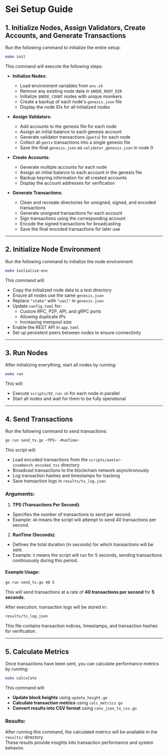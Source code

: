 # Sei Setup Guide

## 1. Initialize Nodes, Assign Validators, Create Accounts, and Generate Transactions

Run the following command to initialize the entire setup:

```bash
make init
```

This command will execute the following steps:
- **Initialize Nodes**:
    - Load environment variables from `env.sh`
    - Remove any existing node data in `$NODE_ROOT_DIR`
    - Initialize `$NODE_COUNT` nodes with unique monikers
    - Create a backup of each node's `genesis.json` file
    - Display the node IDs for all initialized nodes

- **Assign Validators**:
    - Add accounts to the genesis file for each node
    - Assign an initial balance to each genesis account
    - Generate validator transactions (`gentx`) for each node
    - Collect all `gentx` transactions into a single genesis file
    - Save the final `genesis.json` as `validator_genesis.json` in node 0

- **Create Accounts**:
    - Generate multiple accounts for each node
    - Assign an initial balance to each account in the genesis file
    - Backup keyring information for all created accounts
    - Display the account addresses for verification

- **Generate Transactions**:
    - Clean and recreate directories for unsigned, signed, and encoded transactions
    - Generate unsigned transactions for each account
    - Sign transactions using the corresponding account
    - Encode the signed transactions for broadcasting
    - Save the final encoded transactions for later use

---

## 2. Initialize Node Environment

Run the following command to initialize the node environment:

```bash
make initialize-env
```

This command will:
- Copy the initialized node data to a test directory
- Ensure all nodes use the same `genesis.json`
- Replace `"stake"` with `"uaxl"` in `genesis.json`
- Update `config.toml` for:
    - Custom RPC, P2P, API, and gRPC ports
    - Allowing duplicate IPs
    - Increasing mempool size
- Enable the REST API in `app.toml`
- Set up persistent peers between nodes to ensure connectivity

---

## 3. Run Nodes

After initializing everything, start all nodes by running:

```bash
make run
```

This will:
- Execute `scripts/92_run.sh` for each node in parallel
- Start all nodes and wait for them to be fully operational

---

## 4. Send Transactions

Run the following command to send transactions:

```bash
go run send_tx.go <TPS> <RunTime>
```

This script will:
- Load encoded transactions from the `scripts/axelar-cosmbench_encoded_txs` directory
- Broadcast transactions to the blockchain network asynchronously
- Log transaction hashes and timestamps for tracking
- Save transaction logs in `results/tx_log.json`

### Arguments:
1. **TPS (Transactions Per Second)**:
- Specifies the number of transactions to send per second.
- Example: `40` means the script will attempt to send 40 transactions per second.

2. **RunTime (Seconds)**:
- Defines the total duration (in seconds) for which transactions will be sent.
- Example: `5` means the script will run for 5 seconds, sending transactions continuously during this period.

#### Example Usage:

```bash
go run send_tx.go 40 5
```

This will send transactions at a rate of **40 transactions per second** for **5 seconds**.

After execution, transaction logs will be stored in:

```bash
results/tx_log.json
```

This file contains transaction indices, timestamps, and transaction hashes for verification.

---

## 5. Calculate Metrics

Once transactions have been sent, you can calculate performance metrics by running:

```bash
make calculate
```

This command will:
- **Update block heights** using `update_height.go`
- **Calculate transaction metrics** using `calc_metrics.go`
- **Convert results into CSV format** using `conv_json_to_csv.go`

### Results:

After running this command, the calculated metrics will be available in the `results/` directory.  
These results provide insights into transaction performance and system behavior.